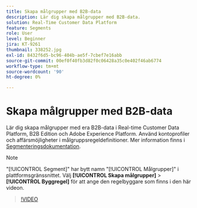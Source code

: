 ```yaml
---
title: Skapa målgrupper med B2B-data
description: Lär dig skapa målgrupper med B2B-data.
solution: Real-Time Customer Data Platform
feature: Segments
role: User
level: Beginner
jira: KT-9261
thumbnail: 338252.jpg
exl-id: 8432f6d5-bc96-404b-ae5f-7cbef7e16abb
source-git-commit: 00ef0f40fb3d82f0c06428a35c0e402f46ab6774
workflow-type: tm+mt
source-wordcount: '90'
ht-degree: 0%

---
```


# Skapa målgrupper med B2B-data

Lär dig skapa målgrupper med era B2B-data i Real-time Customer Data Platform, B2B Edition och Adobe Experience Platform. Använd kontoprofiler och affärsmöjligheter i målgruppsregeldefinitioner. Mer information finns i [Segmenteringsdokumentation](https://experienceleague.adobe.com/docs/experience-platform/rtcdp/profile/profile-browse.html).

>[!NOTE]
>
> &quot;[!UICONTROL Segment]&quot; har bytt namn &quot;[!UICONTROL Målgrupper]&quot; i plattformsgränssnittet. Välj **[!UICONTROL Skapa målgrupper]** > **[!UICONTROL Byggregel]** för att ange den regelbyggare som finns i den här videon.

>[!VIDEO](https://video.tv.adobe.com/v/338252?learn=on)


